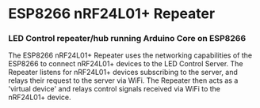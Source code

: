 # ESP8266 nRF24L01+ Repeater
### LED Control repeater/hub running Arduino Core on ESP8266

The ESP8266 nRF24L01+ Repeater uses the networking capabilities
of the ESP8266 to connect nRF24L01+ devices to the LED Control
Server. The Repeater listens for nRF24L01+ devices subscribing
to the server, and relays their request to the server via WiFi.
The Repeater then acts as a 'virtual device' and relays control
signals received via WiFi to the nRF24L01+ device.
